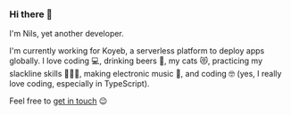 ### Hi there 👋

I'm Nils, yet another developer.

I'm currently working for Koyeb, a serverless platform to deploy apps globally. I love coding 💻, drinking beers 🍻, my cats 😻, practicing my slackline skills 🌲➖🌳, making electronic music 🎵, and coding 🤓 (yes, I really love coding, especially in TypeScript).

Feel free to [get in touch](mailto:nilscox.dev@gmail.com) 😉
